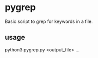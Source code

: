 # pygrep

Basic script to grep for keywords in a file. 

## usage

python3 pygrep.py <output_file> <keyword1> <keyword2> ...